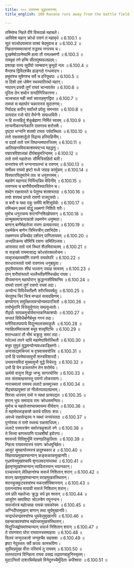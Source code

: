 ```yaml
---
title: १०० रावणस्य युद्धपलायनम्
title_english: 100 Ravana runs away from the battle field

---
```



<div class="audioEmbed"  caption="श्रीराम-हरिसीताराममूर्ति-घनपाठिभ्यां वचनम्" src="https://archive.org/download/Ramayana-recitation-Sriram-harisItArAmamUrti-Ghanapaati-v2/Kanda_6/Kanda_6_YK-099-The_battle_between_Rama_and_Ravana_0.mp3"></div>

तस्मिंश्च निहते वीरे विरूपाक्षे महाबले।  
आविवेश महान् क्रोधो रावणं तं महामृधे ॥ 6.100.1 ॥   
सूतं सञ्चोदयामास वाक्यं चेदमुवाच ह ॥ 6.100.2 ॥   
निहतानाममात्यानां रुद्धस्य नगरस्य च।  
दुःखमेषोऽपनेष्यामि हत्वा तौ रामलक्ष्मणौ ॥ 6.100.3 ॥   
रामवृक्षं रणे हन्मि सीतापुष्पफलप्रदम्।  
प्रशाखा यस्य सुग्रीवो जाम्बवान् कुमुदो नलः ॥ 6.100.4 ॥   
मैन्दश्च द्विविदश्चैव ह्यङ्गदो गन्धमादनः।  
हमूमांश्च सुषेणश्च सर्वे च हरियूथपाः ॥ 6.100.5 ॥   
स दिशो दश धोषेण रथस्यातिरथो महान्।  
नादयन् प्रययौ तूर्णं राघवं चाभ्यवर्तत ॥ 6.100.6 ॥   
पूरिता तेन शब्देन सनदीगिरिकानना।  
सञ्चचाल मही सर्वा सवराहमृगद्विपा ॥ 6.100.7 ॥   
तामसं स महाघोरं चकारास्त्रं सुदारुणम्।  
निर्ददाह कपीन् सर्वांस्ते प्रपेतुः समन्ततः ॥ 6.100.8 ॥   
उत्पपात रजो घोरं तैर्भग्नैः सम्प्रधावितैः।  
न हि तत्सहितुं शेकुर्ब्रह्मणा निर्मितं स्वयम् ॥ 6.100.9 ॥   
तान्यनीकान्यनेकानि रावणस्य शरोत्तमैः।  
दृष्ट्वा भग्नानि शतशो राघवः पर्यवस्थितः ॥ 6.100.10 ॥   
ततो राक्षसशार्दूलो विद्राव्य हरिवाहिनीम्।  
स ददर्श ततो रामं तिष्ठन्तमपारजितम् ॥ 6.100.11 ॥   
आलिखन्तमिवाकाशमवष्टभ्य महद्धनुः।  
पद्मपत्रविशालाक्षं दीर्घबाहुमरिन्दमम् ॥ 6.100.12 ॥   
ततो रामो महातेजाः सौमित्रिसहितो बली।  
वानरांश्च रणे भग्नानापतन्तं च रावणम् ॥ 6.100.13 ॥   
समीक्ष्य राघवो हृष्टो मध्ये जग्राह कार्मुकम् ॥ 6.100.14 ॥   
विस्फारयितुमारेभे ततः स धनुरुत्तमम्।  
महावेगं महानादं निर्भिन्दन्निव मेदिनीम् ॥ 6.100.15 ॥   
रावणस्य च बाणौघैरामविस्फारितेन च।  
शब्देन राक्षसास्ते च पेतुश्च शतशस्तदा ॥ 6.100.16 ॥   
तयोः शरपथं प्राप्तो रावणो राजपुत्रयोः।  
स बभौ च यथा राहुः समीपे शशिसूर्ययोः ॥ 6.100.17 ॥   
तमिच्छन् प्रथमं योद्धुं लक्ष्मणो निशितैः शरैः।  
मुमोच धनुरायम्य शरानग्निशिखोपमान् ॥ 6.100.18 ॥   
तान्मुक्तमात्रानाकाशे लक्ष्मणेन धनुष्मता।  
बाणान् बाणैर्महातेजा रावणः प्रत्यवारयत् ॥ 6.100.19 ॥   
एकमेकेन बाणेन त्रिभिस्त्रीन् दशभिर्दश।  
लक्ष्मणस्य प्रचिच्छेद दर्शयन् पाणिलाघवम् ॥ 6.100.20 ॥   
अभ्यतिक्रम्य सौमित्रिं रावणः समितिञ्जयः।  
आससाद ततो रामं स्थितं शैलमिवाचलम् ॥ 6.100.21 ॥   
स सङ्ख्ये राममासाद्य क्रोधसंरक्तलोचनः।  
व्यसृजच्छरवर्षाणि रावणो राघवोपरि ॥ 6.100.22 ॥   
शरधारास्ततो रामो रावणस्य धनुश्च्युताः।  
दृष्ट्वैवापततः शीघ्रं भल्लान् जग्राह सत्वरम् ॥ 6.100.23 ॥   
तान् शरौघांस्ततो भल्लैस्तीक्ष्णैश्चिच्छेद राघवः।  
दीप्यमानान् महाघोरान् क्रुद्धानाशीविषानिव ॥ 6.100.24 ॥   
राघवो रावणं तूर्णं रावणो राघवं तदा।  
अन्योन्यं विविधैस्तीक्ष्णैः शरैरभिववर्षतुः ॥ 6.100.25 ॥   
चेरतुश्च चिरं चित्रं मण्डलं सव्यदक्षिणम्।  
बाणवेगान् समुत्क्षिप्तावन्योन्यमपारजितौ ॥ 6.100.26 ॥   
तयोर्भूतानि वित्रेसुर्युगपत् सम्प्रयुध्यतोः।  
रौद्रयोः सायकमुचोर्यमान्तकनिकाशयोः ॥ 6.100.27 ॥   
सन्ततं विविधैर्बाणैर्बभूव गगनं तदा।  
घनैरिवातपापाये विद्युन्मालासमाकुलैः ॥ 6.100.28 ॥   
गवाक्षितमिवाकाशं बभूव शरवृष्टिभिः ॥ 6.100.29 ॥   
शरान्धकारं तौ भीमं चक्रुतुः समरं तदा।  
गतेऽस्तं तपने चापि महामेघाविवोत्थितौ ॥ 6.100.30 ॥   
बभूव तुमुलं युद्धमन्योन्यवधकाङ्क्षिणोः।  
अनासाद्यमचिन्त्यं च वृत्रवासवयोरिव ॥ 6.100.31 ॥   
उभौ हि परमेष्वासावुभौ शस्त्रविशारदौ।  
उभावस्त्रविदां मुख्यावुभौ युद्धे विचेरतुः ॥ 6.100.32 ॥   
उभौ हि येन व्रजतस्तेन तेन शरोर्मयः।  
ऊर्मयो वायुना विद्धा जग्मुः सागरयोरिव ॥ 6.100.33 ॥   
ततः संसक्तहस्तस्तु रावणो लोकरावणः।  
नाराचमालां रामस्य ललाटे प्रत्यमुञ्चत ॥ 6.100.34 ॥   
रौद्रचापप्रयुक्तां तां नीलोत्पलदलप्रभाम्।  
शिरसा धारयन् रामो न व्यथां प्रत्यपद्यत ॥ 6.100.35 ॥   
शरान् भूयः समादाय रामः क्रोधसमन्वितः।  
मुमोच च महातेजाश्चापमायम्य वीर्यवान् ॥ 6.100.36 ॥   
ते महामेघसङ्काशे कवचे पतिताः शराः।  
अवध्ये राक्षसेन्द्रस्य न व्यथां जनयंस्तदा ॥ 6.100.37 ॥   
पुनरेवाथ तं रामो रथस्थं राक्षसाधिपम्।  
ललाटे परमास्त्रेण सर्वास्त्रकुशलो रणे ॥ 6.100.38 ॥   
ते भित्त्वा बाणरूपाणि पञ्चशीर्षा इवोरगाः।  
श्वसन्तो विविशुर्भूमिं रावणप्रतिकूलिताः ॥ 6.100.39 ॥   
निहत्य राघवस्यास्त्रं रावणः क्रोधमूर्च्छितः।  
आसुरं सुमहाघोरमस्त्रं प्रादुश्चकार ह ॥ 6.100.40 ॥   
सिंहव्याघ्रमुखाश्चान्यान् कङ्ककाकमुखानपि।  
गृध्रश्येनमुखांश्चापि शृगालवदनांस्तथा ॥ 6.100.41 ॥   
ईहामृगमुखांश्चान्यान् व्यादितास्यान् भयानकान्।  
पञ्चास्यान् लेलिहानांश्च ससर्ज निशितान् शरान् ॥ 6.100.42 ॥   
शरान् खरमुखांश्चान्यान् वराहमुखसंस्थितान्।  
श्वानकुक्कुटवक्त्रांश्च मकराशीविषाननान् ॥ 6.100.43 ॥   
एतानन्यांश्च मायावी ससर्ज निशितान् शरान्।  
रामं प्रति महातेजाः क्रुद्धः सर्प इव श्वसन् ॥ 6.100.44 ॥   
आसुरेण समाविष्टः सोऽस्त्रेण रघुनन्दनः।  
ससर्जास्त्रं महोत्साहः पावकं पावकोपमः ॥ 6.100.45 ॥   
अग्निदीप्तमुखान् बाणान् तथा सूर्यमुखानपि।  
चन्द्रार्धचन्द्रवक्त्रांश्च धूमकेतुमुखानपि ॥ 6.100.46 ॥   
ग्रहनक्षत्रवक्त्रांश्च महोल्कामुखसंस्थितान्।  
विद्युज्जिह्वोपमांश्चान्यान् ससर्ज निशितान् शरान् ॥ 6.100.47 ॥   
ते रावणशरा घोरा राघवास्त्रसमाहताः ॥ 6.100.48 ॥   
विलयं जग्मुराकाशे जग्मुश्चैव सहस्रशः ॥ 6.100.49 ॥   
हृष्टा नेदुस्ततः सर्वे कपयः कामरूपिणः।  
सुग्रीवप्रमुखा वीराः परिवार्य तु राघवम् ॥ 6.100.50 ॥   
ततस्तदस्त्रं विनिहत्य राघवः प्रसह्य तद्रावणबाहुनिस्सृतम्।  
मुदाऽन्वितो दाशरथिर्महाहवे विनेदुरुच्चैर्मुदिताः कपीश्वराः ॥ 6.100.51 ॥   

